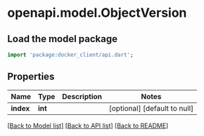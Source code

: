 # openapi.model.ObjectVersion

## Load the model package
```dart
import 'package:docker_client/api.dart';
```

## Properties
Name | Type | Description | Notes
------------ | ------------- | ------------- | -------------
**index** | **int** |  | [optional] [default to null]

[[Back to Model list]](../README.md#documentation-for-models) [[Back to API list]](../README.md#documentation-for-api-endpoints) [[Back to README]](../README.md)


